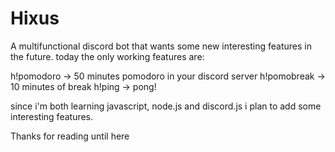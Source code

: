 # Hixus
A multifunctional discord bot that wants some new interesting features in the future.
today the only working features are:

h!pomodoro -> 50 minutes pomodoro in your discord server
h!pomobreak -> 10 minutes of break
h!ping -> pong!

since i'm both learning javascript, node.js and discord.js i plan to add some interesting features.

Thanks for reading until here
